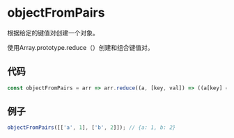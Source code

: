 # objectFromPairs

根据给定的键值对创建一个对象。

使用Array.prototype.reduce（）创建和组合键值对。

## 代码

```js
const objectFromPairs = arr => arr.reduce((a, [key, val]) => ((a[key] = val), a), {});
```

## 例子

```js
objectFromPairs([['a', 1], ['b', 2]]); // {a: 1, b: 2}
```
